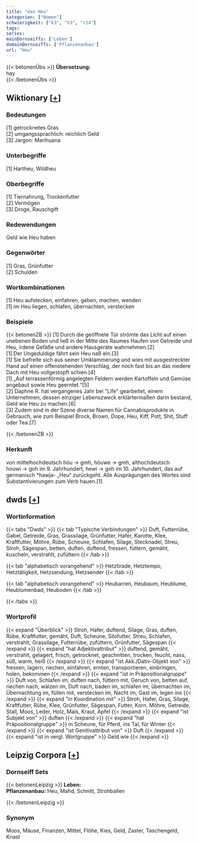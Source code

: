 ```yaml
---
title: "das Heu"
kategorien: ["Nomen"]
schwierigkeit: ["k3", "h3", "r14"]
tags:
series:
mainDornseiffs: ['Leben']
domainDornseiffs: ['Pflanzenanbau']
url: "Heu"
---
```


{{< betonenÜbs >}}
**Übersetzung:**  
hay  
{{< /betonenÜbs >}}

## Wiktionary [[+](https://de.wiktionary.org/wiki/Heu)]

### Bedeutungen
[1] getrocknetes Gras  
[2] umgangssprachlich: reichlich Geld  
[3] Jargon: Marihuana  

### Unterbegriffe
[1] Hartheu, Wildheu  

### Oberbegriffe
[1] Tiernahrung, Trockenfutter  
[2] Vermögen  
[3] Droge, Rauschgift  

### Redewendungen
Geld wie Heu haben  

### Gegenwörter
[1] Gras, Grünfutter  
[2] Schulden  

### Wortkombinationen
[1] Heu aufstecken, einfahren, geben, machen, wenden  
[1] im Heu liegen, schlafen, übernachten, verstecken  

### Beispiele
{{< betonenZB >}}
[1] Durch die geöffnete Tür strömte das Licht auf einen unebenen Boden und ließ in der Mitte des Raumes Haufen von Getreide und Heu, irdene Gefäße und andere Hausgeräte wahrnehmen.[2]  
[1] Der Ungeduldige fährt sein Heu naß ein.[3]  
[1] Sie befreite sich aus seiner Umklammerung und wies mit ausgestreckter Hand auf einen offenstehenden Verschlag, der noch fast bis an das niedere Dach mit Heu vollgestopft schien.[4]  
[1] „Auf terrassenförmig angelegten Feldern werden Kartoffeln und Gemüse angebaut sowie Heu geerntet.“[5]  
[2] Daphne R. hat vergangenes Jahr bei "Life" gearbeitet, einem Unternehmen, dessen einziger Lebenszweck erklärtermaßen darin bestand, Geld wie Heu zu machen.[6]  
[3] Zudem sind in der Szene diverse Namen für Cannabisprodukte in Gebrauch, wie zum Beispiel Brock, Brown, Dope, Heu, Kiff, Pott, Shit, Stuff oder Tea.[7]  

{{< /betonenZB >}}
### Herkunft
von mittelhochdeutsch höu → gmh, höuwe → gmh, althochdeutsch houwi → goh im 9. Jahrhundert, hewi → goh im 10. Jahrhundert, das auf germanisch *hawja- „Heu“ zurückgeht. Alle Ausprägungen des Wortes sind Substantivierungen zum Verb hauen.[1]  



## dwds [[+](https://www.dwds.de/wb/Heu)]

### Wortinformation
{{< tabs "Dwds" >}}
{{< tab "Typische Verbindungen" >}}
Duft, Futterrübe, Gabel, Getreide, Gras, Grassilage, Grünfutter, Hafer, Karotte, Klee, Kraftfutter, Möhre, Rübe, Scheune, Schlafen, Silage, Stecknadel, Streu, Stroh, Sägespan, betten, duften, duftend, fressen, füttern, gemäht, kuscheln, verstrahlt, zufüttern
{{< /tab >}}

{{< tab "alphabetisch vorangehend" >}}
Hetztirade, Hetztempo, Hetztätigkeit, Hetzsendung, Hetzsender
{{< /tab >}}

{{< tab "alphabetisch vorangehend" >}}
Heubarren, Heubaum, Heublume, Heublumenbad, Heuboden
{{< /tab >}}

{{< /tabs >}}

### Wortprofil
{{< expand "Überblick" >}} Stroh, Hafer, duftend, Silage, Gras, duften, Rübe, Kraftfutter, gemäht, Duft, Scheune, Silofutter, Streu, Schlafen, verstrahlt, Grassilage, Futterrübe, zufüttern, Grünfutter, Sägespan {{< /expand >}}
{{< expand "hat Adjektivattribut" >}} duftend, gemäht, verstrahlt, gelagert, frisch, getrocknet, geschnitten, trocken, feucht, nass, süß, warm, heiß {{< /expand >}}
{{< expand "ist Akk./Dativ-Objekt von" >}} fressen, lagern, riechen, einfahren, ernten, transportieren, einbringen, holen, bekommen {{< /expand >}}
{{< expand "ist in Präpositionalgruppe" >}} Duft von, Schlafen im, duften nach, füttern mit, Geruch von, betten auf, riechen nach, wälzen im, Duft nach, baden im, schlafen im, übernachten im, Übernachtung im, füllen mit, verstecken im, Nacht im, Gast im, legen ins {{< /expand >}}
{{< expand "in Koordination mit" >}} Stroh, Hafer, Gras, Silage, Kraftfutter, Rübe, Klee, Grünfutter, Sägespan, Futter, Korn, Möhre, Getreide, Stall, Moos, Leder, Holz, Mais, Kraut, Apfel {{< /expand >}}
{{< expand "ist Subjekt von" >}} duften {{< /expand >}}
{{< expand "hat Präpositionalgruppe" >}} in Scheune, für Pferd, ins Tal, für Winter {{< /expand >}}
{{< expand "ist Genitivattribut von" >}} Duft {{< /expand >}}
{{< expand "ist in vergl. Wortgruppe" >}} Geld wie {{< /expand >}}

## Leipzig Corpora [[+](https://corpora.uni-leipzig.de/en/res?word=Heu&corpusId=deu_newscrawl-public_2018)]

### Dornseiff Sets
{{< betonenLeipzig >}}
**Leben:**  
**Pflanzenanbau:** Heu, Mahd, Schnitt, Strohballen  

{{< /betonenLeipzig >}}

### Synonym
Moos, Mäuse, Finanzen, Mittel, Flöhe, Kies, Geld, Zaster, Taschengeld, Knast


